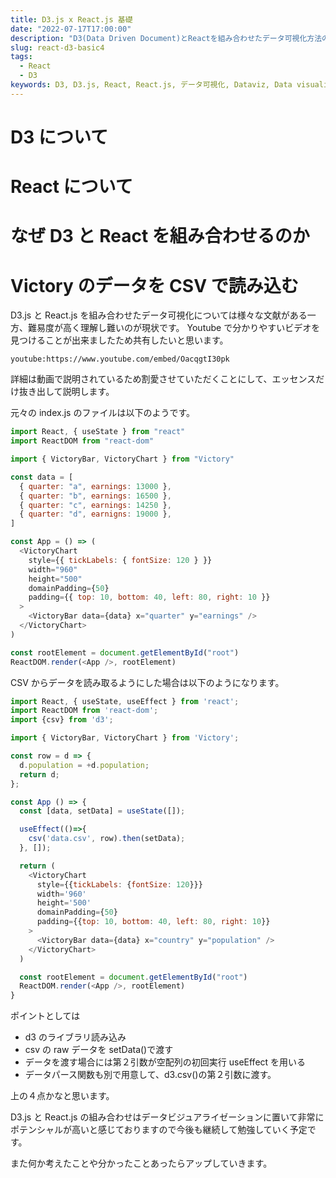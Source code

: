 ```yaml
---
title: D3.js x React.js 基礎
date: "2022-07-17T17:00:00"
description: "D3(Data Driven Document)とReactを組み合わせたデータ可視化方法の基礎"
slug: react-d3-basic4
tags:
  - React
  - D3
keywords: D3, D3.js, React, React.js, データ可視化, Dataviz, Data visualization
---
```


# D3 について

# React について

# なぜ D3 と React を組み合わせるのか

# Victory のデータを CSV で読み込む

D3.js と React.js を組み合わせたデータ可視化については様々な文献がある一方、難易度が高く理解し難いのが現状です。
Youtube で分かりやすいビデオを見つけることが出来ましたため共有したいと思います。

`youtube:https://www.youtube.com/embed/OacqgtI30pk`

詳細は動画で説明されているため割愛させていただくことにして、エッセンスだけ抜き出して説明します。

元々の index.js のファイルは以下のようです。

```js
import React, { useState } from "react"
import ReactDOM from "react-dom"

import { VictoryBar, VictoryChart } from "Victory"

const data = [
  { quarter: "a", earnings: 13000 },
  { quarter: "b", earnings: 16500 },
  { quarter: "c", earnings: 14250 },
  { quarter: "d", earnigns: 19000 },
]

const App = () => (
  <VictoryChart
    style={{ tickLabels: { fontSize: 120 } }}
    width="960"
    height="500"
    domainPadding={50}
    padding={{ top: 10, bottom: 40, left: 80, right: 10 }}
  >
    <VictoryBar data={data} x="quarter" y="earnings" />
  </VictoryChart>
)

const rootElement = document.getElementById("root")
ReactDOM.render(<App />, rootElement)
```

CSV からデータを読み取るようにした場合は以下のようになります。

```js
import React, { useState, useEffect } from 'react';
import ReactDOM from 'react-dom';
import {csv} from 'd3';

import { VictoryBar, VictoryChart } from 'Victory';

const row = d => {
  d.population = +d.population;
  return d;
};

const App () => {
  const [data, setData] = useState([]);

  useEffect(()=>{
    csv('data.csv', row).then(setData);
  }, []);

  return (
    <VictoryChart
      style={{tickLabels: {fontSize: 120}}}
      width='960'
      height='500'
      domainPadding={50}
      padding={{top: 10, bottom: 40, left: 80, right: 10}}
    >
      <VictoryBar data={data} x="country" y="population" />
    </VictoryChart>
  )

  const rootElement = document.getElementById("root")
  ReactDOM.render(<App />, rootElement)
}

```

ポイントとしては

- d3 のライブラリ読み込み
- csv の raw データを setData()で渡す
- データを渡す場合には第２引数が空配列の初回実行 useEffect を用いる
- データパース関数も別で用意して、d3.csv()の第２引数に渡す。

上の４点かなと思います。

D3.js と React.js の組み合わせはデータビジュアライゼーションに置いて非常にポテンシャルが高いと感じておりますので今後も継続して勉強していく予定です。

また何か考えたことや分かったことあったらアップしていきます。
